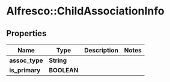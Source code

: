 # Alfresco::ChildAssociationInfo

## Properties
Name | Type | Description | Notes
------------ | ------------- | ------------- | -------------
**assoc_type** | **String** |  | 
**is_primary** | **BOOLEAN** |  | 


